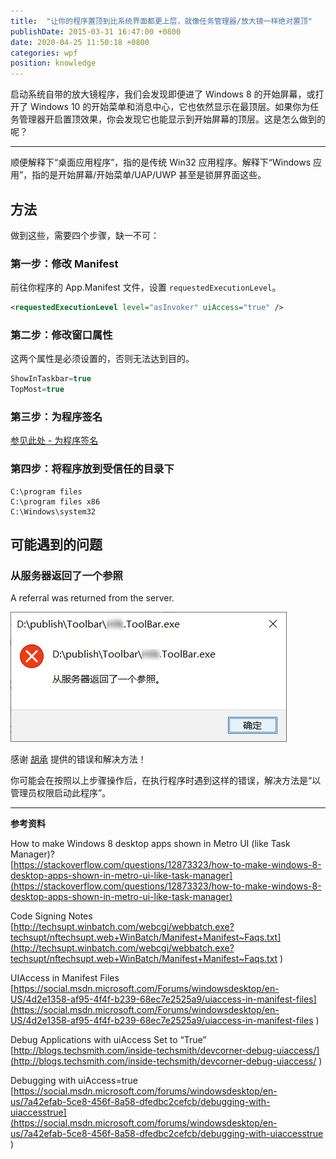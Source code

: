 ```yaml
---
title:  "让你的程序置顶到比系统界面都更上层，就像任务管理器/放大镜一样绝对置顶"
publishDate: 2015-03-31 16:47:00 +0800
date: 2020-04-25 11:50:18 +0800
categories: wpf
position: knowledge
---
```


启动系统自带的放大镜程序，我们会发现即便进了 Windows 8 的开始屏幕，或打开了 Windows 10 的开始菜单和消息中心，它也依然显示在最顶层。如果你为任务管理器开启置顶效果，你会发现它也能显示到开始屏幕的顶层。这是怎么做到的呢？

---

顺便解释下“桌面应用程序”，指的是传统 Win32 应用程序。解释下“Windows 应用”，指的是开始屏幕/开始菜单/UAP/UWP 甚至是锁屏界面这些。

## 方法

做到这些，需要四个步骤，缺一不可：

### 第一步：修改 Manifest

前往你程序的 App.Manifest 文件，设置 `requestedExecutionLevel`。

```xml
<requestedExecutionLevel level="asInvoker" uiAccess="true" />
```

### 第二步：修改窗口属性

这两个属性是必须设置的，否则无法达到目的。

```csharp
ShowInTaskbar=true
TopMost=true
```

### 第三步：为程序签名

[参见此处 - 为程序签名](/windows/2015/03/31/sign-for-desktop-application.html)

### 第四步：将程序放到受信任的目录下

```
C:\program files
C:\program files x86
C:\Windows\system32
```

## 可能遇到的问题

### 从服务器返回了一个参照

A referral was returned from the server.

![从服务器返回了一个参照](/static/posts/2020-04-25-11-48-26.png)

感谢 [胡承](https://huchengv5.github.io/) 提供的错误和解决方法！

你可能会在按照以上步骤操作后，在执行程序时遇到这样的错误，解决方法是“以管理员权限启动此程序”。

---

**参考资料**

How to make Windows 8 desktop apps shown in Metro UI (like Task Manager)?  
[https://stackoverflow.com/questions/12873323/how-to-make-windows-8-desktop-apps-shown-in-metro-ui-like-task-manager](https://stackoverflow.com/questions/12873323/how-to-make-windows-8-desktop-apps-shown-in-metro-ui-like-task-manager)

Code Signing Notes  
[http://techsupt.winbatch.com/webcgi/webbatch.exe?techsupt/nftechsupt.web+WinBatch/Manifest+Manifest~Faqs.txt](http://techsupt.winbatch.com/webcgi/webbatch.exe?techsupt/nftechsupt.web+WinBatch/Manifest+Manifest~Faqs.txt
)

UIAccess in Manifest Files  
[https://social.msdn.microsoft.com/Forums/windowsdesktop/en-US/4d2e1358-af95-4f4f-b239-68ec7e2525a9/uiaccess-in-manifest-files](https://social.msdn.microsoft.com/Forums/windowsdesktop/en-US/4d2e1358-af95-4f4f-b239-68ec7e2525a9/uiaccess-in-manifest-files
)

Debug Applications with uiAccess Set to “True”  
[http://blogs.techsmith.com/inside-techsmith/devcorner-debug-uiaccess/](http://blogs.techsmith.com/inside-techsmith/devcorner-debug-uiaccess/
)

Debugging with uiAccess=true  
[https://social.msdn.microsoft.com/forums/windowsdesktop/en-us/7a42efab-5ce8-456f-8a58-dfedbc2cefcb/debugging-with-uiaccesstrue](https://social.msdn.microsoft.com/forums/windowsdesktop/en-us/7a42efab-5ce8-456f-8a58-dfedbc2cefcb/debugging-with-uiaccesstrue
)
